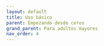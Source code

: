 ```yaml
---
layout: default
title: Uso básico
parent: Empezando desde ceros
grand_parent: Para adultos mayores
nav_order: 4
---
```

